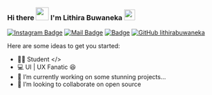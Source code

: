 <h3 align="left">Hi there <img src="https://media.giphy.com/media/mGcNjsfWAjY5AEZNw6/giphy.gif" width="30"> I'm Lithira Buwaneka  <img src="https://raw.githubusercontent.com/MartinHeinz/MartinHeinz/master/wave.gif" width="25px"></h3>

[![Instagram Badge](https://img.shields.io/badge/-@iam.lithira-e84393?style=flat&labelColor=e84393&logo=instagram&logoColor=white)](https://instagram.com/iam.lithira)
 [![Mail Badge](https://img.shields.io/badge/-lithirabuwaneka-c0392b?style=flat&labelColor=c0392b&logo=gmail&logoColor=white)](mailto:lithirabuwaneka11@gmail.com)
  [![Badge](https://img.shields.io/badge/-lithirabuwaneka.tk-cfg59?style=flat&labelColor=cfg59&logo=logoColor=white)](https://lithirabuwaneka.tk)
  [![GitHub lithirabuwaneka](https://img.shields.io/github/followers/LithiraBuwaneka?label=follow&style=social)](https://github.com/LithiraBuwaneka)
  

Here are some ideas to get you started:

- 👨‍💻 Student </>
 - 💻 UI | UX Fanatic 😆
- 🔭 I’m currently working on some stunning projects...
- 👯 I’m looking to collaborate on open source




  

  
